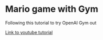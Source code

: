 # Mario game with Gym
Following this tutorial to try OpenAI Gym out

[Link to youtube tutorial](https://www.youtube.com/watch?v=dWmJ5CXSKdw)

